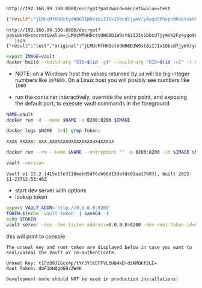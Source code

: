 ```
http://192.168.99.100:8080/encrypt?password=secret&value=test
```
```json
{"result":"jLMUcMfHHDctVdW06D1W9st6iIJIv1Obcd7jymV/y4yqo9Phspn0KxbVskVRHJaw","original":"test"}
```
```
http://192.168.99.100:8080/decrypt?password=secret&value=jLMUcMfHHDctVdW06D1W9st6iIJIv1Obcd7jymV%2Fy4yqo9Phspn0KxbVskVRHJaw
```json
{"result":"test","original":"jLMUcMfHHDctVdW06D1W9st6iIJIv1Obcd7jymV/y4yqo9Phspn0KxbVskVRHJaw"}
```
```sh
export IMAGE=vault
docker build --build-arg "GID=$(id -g)" --build-arg "UID=$(id -u)" -t $IMAGE -f Dockerfile .
```
* NOTE: on a Windows host the values returned by `id` will be big integer numbers like `197609`. On a Linux host you will posibly see numbers like `1000`

* run the container interactively, override the entry point, and exposing the default port, to execute vault commands in the foreground
```sh
NAME=vault
docker run -d --name $NAME -p 8200:8200 $IMAGE
```
```sh
docker logs $NAME  2>1| grep Token:
```
```text
XXXX XXXXX: XXX.XXXXXXX0XXXXXXXX9X4XXX1X
```
```sh
docker run --rm --name $NAME --entrypoint "" -p 8200:8200 -it $IMAGE sh
```
```sh
vault -version
```
```text
Vault v1.12.2 (415e1fe3118eebd5df6cb60d13defdc01aa17b03), built 2022-11-23T12:53:46Z
```
  * start dev server with options
  * lookup token

```sh
export VAULT_ADDR='http://0.0.0.0:8200'
TOKEN=$(echo 'vault token' | base64 -)
echo $TOKEN
vault server -dev -dev-listen-address=0.0.0.0:8200 -dev-root-token-id=$TOKEN
```
this will print to console
```text
The unseal key and root token are displayed below in case you want to
seal/unseal the Vault or re-authenticate.

Unseal Key: t1Pz89JEGcc4p/tYrJYlKEFFVLbHQ4kD+diNMQ6f2LE=
Root Token: dmF1bHQgdG9rZW4K

Development mode should NOT be used in production installations!
```
